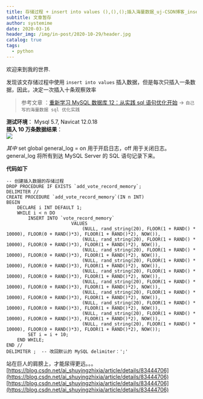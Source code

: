 ```yaml
---
title: 存储过程 + insert into values (),(),();插入海量数据_uj-CSDN博客_insert into 存储过程
subtitle: 文章暂存
author: systemime
date: 2020-03-16
header_img: /img/in-post/2020-10-29/header.jpg
catalog: true
tags:
  - python
---
```


欢迎来到我的世界.

<!-- more -->

发现该文存储过程中使用 `insert into values` 插入数据，但是每次只插入一条数据，因此，决定一次插入十条观察效率

> 参考文章 ：[重新学习 MySQL 数据库 12：从实践 sql 语句优化开始](https://blog.csdn.net/a724888/article/details/79394168#t1) -> `自己写的海量数据 sql 优化实践`

**测试环境**： Mysql 5.7, Navicat 12.0.18  
**插入 10 万条数据结果**：  
![](https://img-blog.csdnimg.cn/20181027112131955.png?x-oss-process=image/watermark,type_ZmFuZ3poZW5naGVpdGk,shadow_10,text_aHR0cHM6Ly9ibG9nLmNzZG4ubmV0L2FpX3NodXlpbmd6aGl4aWE=,size_27,color_FFFFFF,t_70)

_其中_ set global general_log = on 用于开启日志，off 用于关闭日志。 general_log 将所有到达 MySQL Server 的 SQL 语句记录下来。

**代码如下**

```
-- 创建插入数据的存储过程
DROP PROCEDURE IF EXISTS `add_vote_record_memory`;
DELIMITER //
CREATE PROCEDURE `add_vote_record_memory`(IN n INT)
BEGIN
    DECLARE i INT DEFAULT 1;
    WHILE i < n DO
        INSERT INTO `vote_record_memory` 
						VALUES
							(NULL, rand_string(20), FLOOR(1 + RAND() * 10000), FLOOR(0 + RAND()*3), FLOOR(1 + RAND()*2), NOW()),
							(NULL, rand_string(20), FLOOR(1 + RAND() * 10000), FLOOR(0 + RAND()*3), FLOOR(1 + RAND()*2), NOW()),
							(NULL, rand_string(20), FLOOR(1 + RAND() * 10000), FLOOR(0 + RAND()*3), FLOOR(1 + RAND()*2), NOW()),
							(NULL, rand_string(20), FLOOR(1 + RAND() * 10000), FLOOR(0 + RAND()*3), FLOOR(1 + RAND()*2), NOW()),
							(NULL, rand_string(20), FLOOR(1 + RAND() * 10000), FLOOR(0 + RAND()*3), FLOOR(1 + RAND()*2), NOW()),
							(NULL, rand_string(20), FLOOR(1 + RAND() * 10000), FLOOR(0 + RAND()*3), FLOOR(1 + RAND()*2), NOW()),
							(NULL, rand_string(20), FLOOR(1 + RAND() * 10000), FLOOR(0 + RAND()*3), FLOOR(1 + RAND()*2), NOW()),
							(NULL, rand_string(20), FLOOR(1 + RAND() * 10000), FLOOR(0 + RAND()*3), FLOOR(1 + RAND()*2), NOW()),
							(NULL, rand_string(20), FLOOR(1 + RAND() * 10000), FLOOR(0 + RAND()*3), FLOOR(1 + RAND()*2), NOW()),
							(NULL, rand_string(20), FLOOR(1 + RAND() * 10000), FLOOR(0 + RAND()*3), FLOOR(1 + RAND()*2), NOW());							
        SET i = i + 10;
    END WHILE;
END //
DELIMITER ;  -- 改回默认的 MySQL delimiter：';'

```

站在巨人的肩膀上，才能尿得更远。。。 
 [https://blog.csdn.net/ai_shuyingzhixia/article/details/83444706](https://blog.csdn.net/ai_shuyingzhixia/article/details/83444706) 
 [https://blog.csdn.net/ai_shuyingzhixia/article/details/83444706](https://blog.csdn.net/ai_shuyingzhixia/article/details/83444706)
